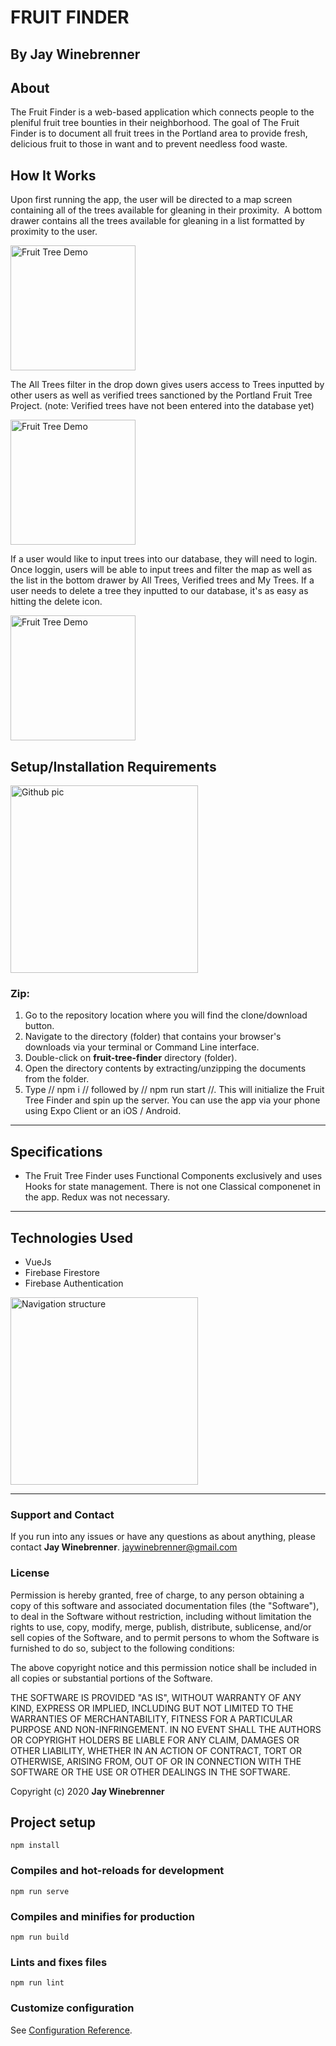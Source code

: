 # FRUIT FINDER

## By **Jay Winebrenner**

##  About

The Fruit Finder is a web-based application which connects people to the pleniful fruit tree bounties in their neighborhood. The goal of The Fruit Finder is to document all fruit trees in the Portland area to provide fresh, delicious fruit to those in want and to prevent needless food waste. 


## How It Works

Upon first running the app, the user will be directed to a map screen containing all of the trees available for gleaning in their proximity.  A bottom drawer contains all the trees available for gleaning in a list formatted by proximity to the user.

<img src="./x-demo/1.gif" alt="Fruit Tree Demo" width="200">

The All Trees filter in the drop down gives users access to Trees inputted by other users as well as verified trees sanctioned by the Portland Fruit Tree Project. (note: Verified trees have not been entered into the database yet)

<img src="./x-demo/2.gif" alt="Fruit Tree Demo" width="200">

If a user would like to input trees into our database, they will need to login. Once loggin, users will be able to input trees and filter the map as well as the list in the bottom drawer by All Trees, Verified trees and My Trees. If a user needs to delete a tree they inputted to our database, it's as easy as hitting the delete icon. 

<img src="./x-demo/3.gif" alt="Fruit Tree Demo" width="200">

## Setup/Installation Requirements
<img src="https://i.imgur.com/UStodOA.jpg" alt="Github pic" width="300">

### Zip:

 1. Go to the repository location where you will find the clone/download button.
 2. Navigate to the directory (folder) that contains your browser's downloads via your terminal or Command Line interface.
 3. Double-click on **fruit-tree-finder** directory (folder).
 4. Open the directory contents by extracting/unzipping the documents from the folder.
 5. Type // npm i // followed by // npm run start //. This will initialize the Fruit Tree Finder and spin up the server. You can use the app via your phone using Expo Client or an iOS / Android.

- - -

## Specifications

- The Fruit Tree Finder uses Functional Components exclusively and uses Hooks for state management. There is not one Classical componenet in the app. Redux was not necessary. 


- - -

## Technologies Used

 - VueJs
 - Firebase Firestore
 - Firebase Authentication

<img src="./x-demo/Nav.png" alt="Navigation structure" width="300">


- - -

### Support and Contact

If you run into any issues or have any questions as about anything, please contact **Jay Winebrenner**. jaywinebrenner@gmail.com

### License

Permission is hereby granted, free of charge, to any person obtaining a copy of this software and associated documentation files (the "Software"), to deal in the Software without restriction, including without limitation the rights to use, copy, modify, merge, publish, distribute, sublicense, and/or sell copies of the Software, and to permit persons to whom the Software is furnished to do so, subject to the following conditions:

The above copyright notice and this permission notice shall be included in all copies or substantial portions of the Software.

THE SOFTWARE IS PROVIDED "AS IS", WITHOUT WARRANTY OF ANY KIND, EXPRESS OR IMPLIED, INCLUDING BUT NOT LIMITED TO THE WARRANTIES OF MERCHANTABILITY, FITNESS FOR A PARTICULAR PURPOSE AND NON-INFRINGEMENT. IN NO EVENT SHALL THE AUTHORS OR COPYRIGHT HOLDERS BE LIABLE FOR ANY CLAIM, DAMAGES OR OTHER LIABILITY, WHETHER IN AN ACTION OF CONTRACT, TORT OR OTHERWISE, ARISING FROM, OUT OF OR IN CONNECTION WITH THE SOFTWARE OR THE USE OR OTHER DEALINGS IN THE SOFTWARE.

Copyright (c) 2020 **Jay Winebrenner**

## Project setup
```
npm install
```

### Compiles and hot-reloads for development
```
npm run serve
```

### Compiles and minifies for production
```
npm run build
```

### Lints and fixes files
```
npm run lint
```

### Customize configuration
See [Configuration Reference](https://cli.vuejs.org/config/).



